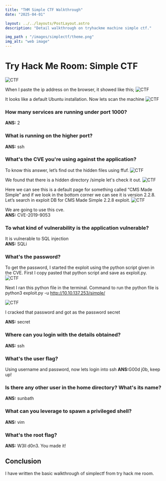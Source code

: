 ```yaml
---
title: "THM Simple CTF Walkthrough"
date: "2025-04-01"

layout: ../../layouts/PostLayout.astro
description: "Detail walkthrough on tryhackme machine simple ctf."

img_path : "/images/simplectf/theme.png"
img_alt: "web image"
---
```


# Try Hack Me Room: Simple CTF
![CTF](/images/simplectf/simplctf.png)

When I paste the ip address on the browser, it showed like this;
![CTF](/images/simplectf/webpage.png)

It looks like a default Ubuntu installation. Now lets scan the machine
![CTF](/images/simplectf/nmapscan.png)

### How many services are running under port 1000?
<b>ANS:</b> 2

### What is running on the higher port?
<b>ANS:</b> ssh

### What's the CVE you're using against the application? 
To know this answer, let’s find out the hidden files using ffuf.
![CTF](/images/simplectf/simpleffuf.png)

We found that there is a hidden directory /simple let's check it out.
![CTF](/images/simplectf/simple.png)

Here we can see this is a default page for something called “CMS Made Simple” and if we look in the bottom corner we can see it is version 2.2.8. Let’s search in exploit DB for CMS Made Simple 2.2.8 exploit.
![CTF](/images/simplectf/simplecve.png)

We are going to use this cve.<br>
<b>ANS:</b> CVE-2019-9053

### To what kind of vulnerability is the application vulnerable?
It is vulnerable to SQL injection<br>
<b>ANS:</b> SQLi

### What's the password?
To get the password, I started the exploit using the python script given in the CVE. First I copy pasted that python script and save as exploit.py.
![CTF](/images/simplectf/simpleexploit.png)

Next I ran this python file in the terminal. Command to run the python file is<br> 
python3 exploit.py -u http://10.10.137.253/simple/ 

![CTF](/images/simplectf/simplecrack.png)

I cracked that password and got as the password secret

<b>ANS:</b> secret

### Where can you login with the details obtained?
<b>ANS:</b> ssh

### What's the user flag?
Using username and password, now lets login into ssh
<b>ANS:</b>G00d j0b, keep up!

### Is there any other user in the home directory? What's its name? 
<b>ANS:</b> sunbath

### What can you leverage to spawn a privileged shell?
<b>ANS:</b> vim

### What's the root flag?
<b>ANS:</b> W3ll d0n3. You made it!

## Conclusion
I have written the basic walkthrough of simplectf from try hack me room.